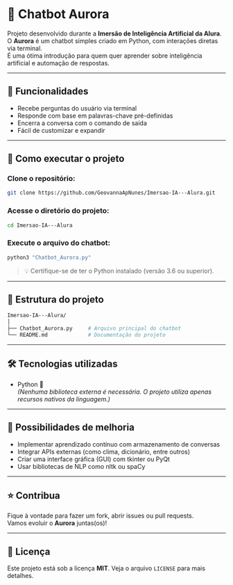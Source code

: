 # 🤖 Chatbot Aurora

Projeto desenvolvido durante a **Imersão de Inteligência Artificial da Alura**.  
O **Aurora** é um chatbot simples criado em Python, com interações diretas via terminal.  
É uma ótima introdução para quem quer aprender sobre inteligência artificial e automação de respostas.

---

## 🧠 Funcionalidades

- Recebe perguntas do usuário via terminal  
- Responde com base em palavras-chave pré-definidas  
- Encerra a conversa com o comando de saída  
- Fácil de customizar e expandir  

---

## 🚀 Como executar o projeto

### Clone o repositório:

```bash
git clone https://github.com/GeovannaApNunes/Imersao-IA---Alura.git
```

### Acesse o diretório do projeto:

```bash
cd Imersao-IA---Alura
```

### Execute o arquivo do chatbot:

```bash
python3 "Chatbot_Aurora.py"
```

> 💡 Certifique-se de ter o Python instalado (versão 3.6 ou superior).

---

## 📁 Estrutura do projeto

```bash
Imersao-IA---Alura/
│
├── Chatbot_Aurora.py     # Arquivo principal do chatbot
└── README.md             # Documentação do projeto
```

---

## 🛠️ Tecnologias utilizadas

* Python 🐍  
  *(Nenhuma biblioteca externa é necessária. O projeto utiliza apenas recursos nativos da linguagem.)*

---

## 🌱 Possibilidades de melhoria

* Implementar aprendizado contínuo com armazenamento de conversas  
* Integrar APIs externas (como clima, dicionário, entre outros)  
* Criar uma interface gráfica (GUI) com tkinter ou PyQt  
* Usar bibliotecas de NLP como nltk ou spaCy  

---

## ⭐ Contribua

Fique à vontade para fazer um fork, abrir issues ou pull requests.  
Vamos evoluir o **Aurora** juntas(os)!

---

## 📄 Licença

Este projeto está sob a licença **MIT**. Veja o arquivo `LICENSE` para mais detalhes.
